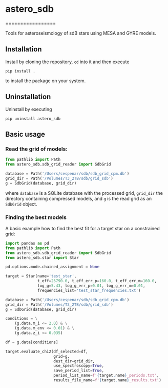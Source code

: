 # astero_sdb
=================

Tools for asteroseismology of sdB stars using MESA and GYRE models.

## Installation

Install by cloning the repository, `cd` into it and then execute

    pip install .

to install the package on your system.

## Uninstallation

Uninstall by executing

    pip uninstall astero_sdb

## Basic usage

### Read the grid of models:

```python
from pathlib import Path
from astero_sdb.sdb_grid_reader import SdbGrid

database = Path('/Users/cespenar/sdb/sdb_grid_cpm.db')
grid_dir = Path('/Volumes/T3_2TB/sdb/grid_sdb')
g = SdbGrid(database, grid_dir)
```

where `database` is a SQLite database with the processed grid,
`grid_dir` the directory containing compressed models, and `g` is the read grid
as an `SdbGrid` object.

### Finding the best models

A basic example how to find the best fit for a target star on a constrained
grid:

```python
import pandas as pd
from pathlib import Path
from astero_sdb.sdb_grid_reader import SdbGrid
from astero_sdb.star import Star

pd.options.mode.chained_assignment = None

target = Star(name='test_star',
              t_eff=25790.0, t_eff_err_p=160.0, t_eff_err_m=160.0,
              log_g=5.43, log_g_err_p=0.01, log_g_err_m=0.01,
              frequencies_list='test_star_frequencies.txt')

database = Path('/Users/cespenar/sdb/sdb_grid_cpm.db')
grid_dir = Path('/Volumes/T3_2TB/sdb/grid_sdb')
g = SdbGrid(database, grid_dir)

conditions = \
    (g.data.m_i <= 2.0) & \
    (g.data.m_env <= 0.01) & \
    (g.data.z_i <= 0.035)

df = g.data[conditions]

target.evaluate_chi2(df_selected=df,
                     grid=g,
                     dest_dir=grid_dir,
                     use_spectroscopy=True,
                     save_period_list=True,
                     period_list_name=f'{target.name}_periods.txt',
                     results_file_name=f'{target.name}_results.txt')
```
